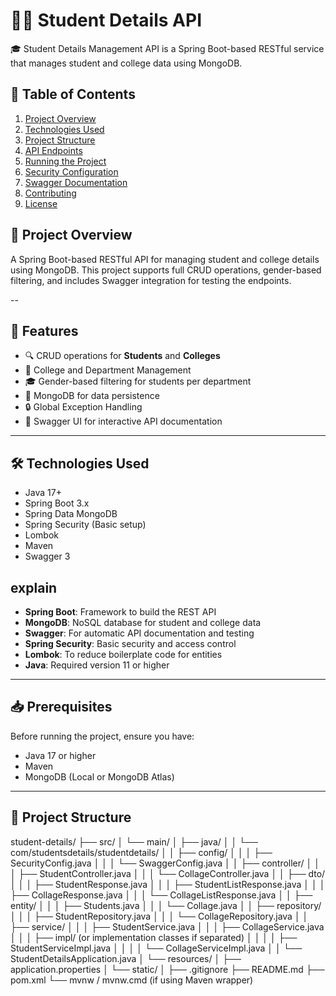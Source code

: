 # 🧑‍💻 Student Details API
🎓 Student Details Management API is a Spring Boot-based RESTful service that manages student and college data using MongoDB. 


## 🚀 Table of Contents

1. [Project Overview](#project-overview)
2. [Technologies Used](#technologies-used)
3. [Project Structure](#project-structure)
4. [API Endpoints](#api-endpoints)
5. [Running the Project](#running-the-project)
6. [Security Configuration](#security-configuration)
7. [Swagger Documentation](#swagger-documentation)
8. [Contributing](#contributing)
9. [License](#license)

## 📌 Project Overview

A Spring Boot-based RESTful API for managing student and college details using MongoDB. This project supports full CRUD operations, gender-based filtering, and includes Swagger integration for testing the endpoints.

--


## 🚀 Features

- 🔍 CRUD operations for **Students** and **Colleges**
- 🏫 College and Department Management
- 🎓 Gender-based filtering for students per department
- 💾 MongoDB for data persistence
- 🔒 Global Exception Handling
- 📘 Swagger UI for interactive API documentation

---

## 🛠️ Technologies Used

- Java 17+
- Spring Boot 3.x
- Spring Data MongoDB
- Spring Security (Basic setup)
- Lombok
- Maven
- Swagger 3

## explain

- **Spring Boot**: Framework to build the REST API
- **MongoDB**: NoSQL database for student and college data
- **Swagger**: For automatic API documentation and testing
- **Spring Security**: Basic security and access control
- **Lombok**: To reduce boilerplate code for entities
- **Java**: Required version 11 or higher

---

## 📥 Prerequisites

Before running the project, ensure you have:

- Java 17 or higher
- Maven
- MongoDB (Local or MongoDB Atlas)

---

## 📁 Project Structure
student-details/
├── src/
│   └── main/
│       ├── java/
│       │   └── com/studentsdetails/studentdetails/
│       │       ├── config/
│       │       │   ├── SecurityConfig.java
│       │       │   └── SwaggerConfig.java
│       │       ├── controller/
│       │       │   ├── StudentController.java
│       │       │   └── CollageController.java
│       │       ├── dto/
│       │       │   ├── StudentResponse.java
│       │       │   ├── StudentListResponse.java
│       │       │   ├── CollageResponse.java
│       │       │   └── CollageListResponse.java
│       │       ├── entity/
│       │       │   ├── Students.java
│       │       │   └── Collage.java
│       │       ├── repository/
│       │       │   ├── StudentRepository.java
│       │       │   └── CollageRepository.java
│       │       ├── service/
│       │       │   ├── StudentService.java
│       │       │   ├── CollageService.java
│       │       │   ├── impl/ (or implementation classes if separated)
│       │       │   │   ├── StudentServiceImpl.java
│       │       │   │   └── CollageServiceImpl.java
│       │       └── StudentDetailsApplication.java
│       └── resources/
│           ├── application.properties
│           └── static/
│
├── .gitignore
├── README.md
├── pom.xml
└── mvnw / mvnw.cmd (if using Maven wrapper)



